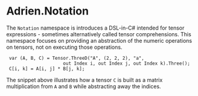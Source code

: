﻿# Adrien.Notation

The `Notation` namespace is introduces a DSL-in-C# intended for tensor
expressions - sometimes alternatively called tensor comprehensions. This
namespace focuses on providing an abstraction of the numeric operations
on tensors, not on executing those operations.

     var (A, B, C) = Tensor.ThreeD("A", (2, 2, 2), "a", 
	                     out Index i, out Index j, out Index k).Three();
     C[i, k] = A[i, j] * B[j, k];

The snippet above illustrates how a tensor `C` is built as a matrix
multiplication from `A` and `B` while abstracting away the indices.
